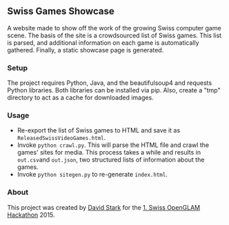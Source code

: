 Swiss Games Showcase
--------------------
A website made to show off the work of the growing Swiss computer game scene. The basis of the site is a crowdsourced list of Swiss games. This list is parsed, and additional information on each game is automatically gathered. Finally, a static showcase page is generated.

### Setup
The project requires Python, Java, and the beautifulsoup4 and requests Python libraries. Both libraries can be installed via pip. Also, create a "tmp" directory to act as a cache for downloaded images.

### Usage
* Re-export the list of Swiss games to HTML and save it as `ReleasedSwissVideoGames.html`.
* Invoke `python crawl.py`. This will parse the HTML file and crawl the games' sites for media. This process takes a while and results in `out.csv`and `out.json`, two structured lists of information about the games.
* Invoke `python sitegen.py` to re-generate `index.html`.

### About
This project was created by [David Stark](http://www.zarkonnen.com) for the [1. Swiss OpenGLAM Hackathon](http://make.opendata.ch/wiki/event:2015-02) 2015.
